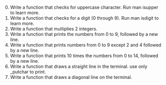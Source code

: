 0. Write a function that checks for uppercase character. Run man isupper to learn more.
1. Write a function that checks for a digit (0 through 9). Run man isdigit to learn more.
2. Write a function that multiplies 2 integers.
3. Write a function that prints the numbers from 0 to 9, followed by a new line.
4. Write a function that prints numbers from 0 to 9 except 2 and 4 followed by a new line.
5. Write a function that prints 10 times the numbers from 0 to 14, followed by a new line.
6. Write a function that draws a straight line in the terminal. use only _putchar to print.
7. Write a function that draws a diagonal line on the terminal.
